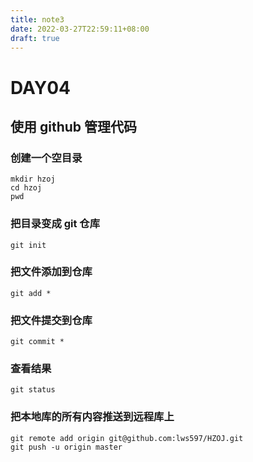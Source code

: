 ```yaml
---
title: note3
date: 2022-03-27T22:59:11+08:00
draft: true
---
```


# DAY04

## 使用 github 管理代码

### 创建一个空目录

```
mkdir hzoj
cd hzoj
pwd
```

### 把目录变成 git 仓库

```
git init
```

### 把文件添加到仓库

```
git add *
```

### 把文件提交到仓库

```
git commit *
```

### 查看结果

```
git status
```

### 把本地库的所有内容推送到远程库上

```
git remote add origin git@github.com:lws597/HZOJ.git
git push -u origin master
```
